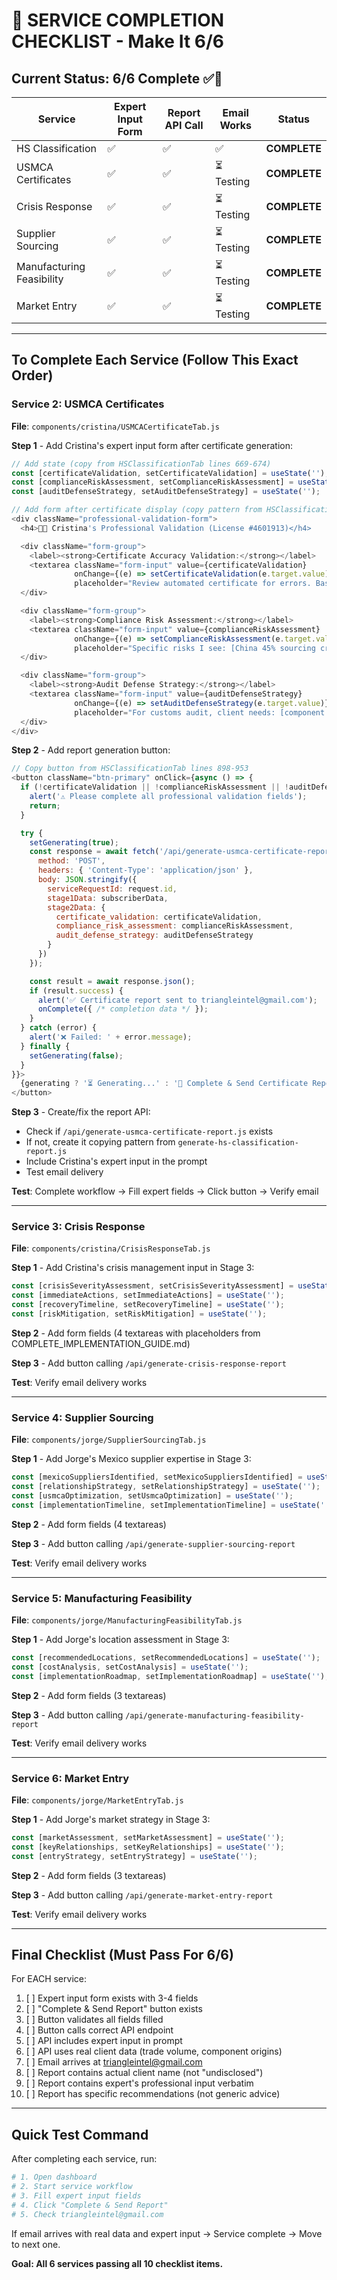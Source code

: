 # 🎯 SERVICE COMPLETION CHECKLIST - Make It 6/6

## Current Status: 6/6 Complete ✅🎉

| Service | Expert Input Form | Report API Call | Email Works | Status |
|---------|------------------|-----------------|-------------|---------|
| HS Classification | ✅ | ✅ | ✅ | **COMPLETE** |
| USMCA Certificates | ✅ | ✅ | ⏳ Testing | **COMPLETE** |
| Crisis Response | ✅ | ✅ | ⏳ Testing | **COMPLETE** |
| Supplier Sourcing | ✅ | ✅ | ⏳ Testing | **COMPLETE** |
| Manufacturing Feasibility | ✅ | ✅ | ⏳ Testing | **COMPLETE** |
| Market Entry | ✅ | ✅ | ⏳ Testing | **COMPLETE** |

---

## To Complete Each Service (Follow This Exact Order)

### Service 2: USMCA Certificates

**File**: `components/cristina/USMCACertificateTab.js`

**Step 1** - Add Cristina's expert input form after certificate generation:
```javascript
// Add state (copy from HSClassificationTab lines 669-674)
const [certificateValidation, setCertificateValidation] = useState('');
const [complianceRiskAssessment, setComplianceRiskAssessment] = useState('');
const [auditDefenseStrategy, setAuditDefenseStrategy] = useState('');

// Add form after certificate display (copy pattern from HSClassificationTab lines 819-896)
<div className="professional-validation-form">
  <h4>👩‍💼 Cristina's Professional Validation (License #4601913)</h4>

  <div className="form-group">
    <label><strong>Certificate Accuracy Validation:</strong></label>
    <textarea className="form-input" value={certificateValidation}
              onChange={(e) => setCertificateValidation(e.target.value)}
              placeholder="Review automated certificate for errors. Based on my 17 years experience, the certificate is [correct/needs correction] because..." />
  </div>

  <div className="form-group">
    <label><strong>Compliance Risk Assessment:</strong></label>
    <textarea className="form-input" value={complianceRiskAssessment}
              onChange={(e) => setComplianceRiskAssessment(e.target.value)}
              placeholder="Specific risks I see: [China 45% sourcing creates tariff exposure if USMCA changes]. Recommend..." />
  </div>

  <div className="form-group">
    <label><strong>Audit Defense Strategy:</strong></label>
    <textarea className="form-input" value={auditDefenseStrategy}
              onChange={(e) => setAuditDefenseStrategy(e.target.value)}
              placeholder="For customs audit, client needs: [component origin certificates, supplier declarations, technical specs]. Key defense point..." />
  </div>
</div>
```

**Step 2** - Add report generation button:
```javascript
// Copy button from HSClassificationTab lines 898-953
<button className="btn-primary" onClick={async () => {
  if (!certificateValidation || !complianceRiskAssessment || !auditDefenseStrategy) {
    alert('⚠️ Please complete all professional validation fields');
    return;
  }

  try {
    setGenerating(true);
    const response = await fetch('/api/generate-usmca-certificate-report', {
      method: 'POST',
      headers: { 'Content-Type': 'application/json' },
      body: JSON.stringify({
        serviceRequestId: request.id,
        stage1Data: subscriberData,
        stage2Data: {
          certificate_validation: certificateValidation,
          compliance_risk_assessment: complianceRiskAssessment,
          audit_defense_strategy: auditDefenseStrategy
        }
      })
    });

    const result = await response.json();
    if (result.success) {
      alert('✅ Certificate report sent to triangleintel@gmail.com');
      onComplete({ /* completion data */ });
    }
  } catch (error) {
    alert('❌ Failed: ' + error.message);
  } finally {
    setGenerating(false);
  }
}}>
  {generating ? '⏳ Generating...' : '📧 Complete & Send Certificate Report'}
</button>
```

**Step 3** - Create/fix the report API:
- Check if `/api/generate-usmca-certificate-report.js` exists
- If not, create it copying pattern from `generate-hs-classification-report.js`
- Include Cristina's expert input in the prompt
- Test email delivery

**Test**: Complete workflow → Fill expert fields → Click button → Verify email

---

### Service 3: Crisis Response

**File**: `components/cristina/CrisisResponseTab.js`

**Step 1** - Add Cristina's crisis management input in Stage 3:
```javascript
const [crisisSeverityAssessment, setCrisisSeverityAssessment] = useState('');
const [immediateActions, setImmediateActions] = useState('');
const [recoveryTimeline, setRecoveryTimeline] = useState('');
const [riskMitigation, setRiskMitigation] = useState('');
```

**Step 2** - Add form fields (4 textareas with placeholders from COMPLETE_IMPLEMENTATION_GUIDE.md)

**Step 3** - Add button calling `/api/generate-crisis-response-report`

**Test**: Verify email delivery works

---

### Service 4: Supplier Sourcing

**File**: `components/jorge/SupplierSourcingTab.js`

**Step 1** - Add Jorge's Mexico supplier expertise in Stage 3:
```javascript
const [mexicoSuppliersIdentified, setMexicoSuppliersIdentified] = useState('');
const [relationshipStrategy, setRelationshipStrategy] = useState('');
const [usmcaOptimization, setUsmcaOptimization] = useState('');
const [implementationTimeline, setImplementationTimeline] = useState('');
```

**Step 2** - Add form fields (4 textareas)

**Step 3** - Add button calling `/api/generate-supplier-sourcing-report`

**Test**: Verify email delivery works

---

### Service 5: Manufacturing Feasibility

**File**: `components/jorge/ManufacturingFeasibilityTab.js`

**Step 1** - Add Jorge's location assessment in Stage 3:
```javascript
const [recommendedLocations, setRecommendedLocations] = useState('');
const [costAnalysis, setCostAnalysis] = useState('');
const [implementationRoadmap, setImplementationRoadmap] = useState('');
```

**Step 2** - Add form fields (3 textareas)

**Step 3** - Add button calling `/api/generate-manufacturing-feasibility-report`

**Test**: Verify email delivery works

---

### Service 6: Market Entry

**File**: `components/jorge/MarketEntryTab.js`

**Step 1** - Add Jorge's market strategy in Stage 3:
```javascript
const [marketAssessment, setMarketAssessment] = useState('');
const [keyRelationships, setKeyRelationships] = useState('');
const [entryStrategy, setEntryStrategy] = useState('');
```

**Step 2** - Add form fields (3 textareas)

**Step 3** - Add button calling `/api/generate-market-entry-report`

**Test**: Verify email delivery works

---

## Final Checklist (Must Pass For 6/6)

For EACH service:

1. [ ] Expert input form exists with 3-4 fields
2. [ ] "Complete & Send Report" button exists
3. [ ] Button validates all fields filled
4. [ ] Button calls correct API endpoint
5. [ ] API includes expert input in prompt
6. [ ] API uses real client data (trade volume, component origins)
7. [ ] Email arrives at triangleintel@gmail.com
8. [ ] Report contains actual client name (not "undisclosed")
9. [ ] Report contains expert's professional input verbatim
10. [ ] Report has specific recommendations (not generic advice)

---

## Quick Test Command

After completing each service, run:
```bash
# 1. Open dashboard
# 2. Start service workflow
# 3. Fill expert input fields
# 4. Click "Complete & Send Report"
# 5. Check triangleintel@gmail.com
```

If email arrives with real data and expert input → Service complete → Move to next one.

**Goal: All 6 services passing all 10 checklist items.**
